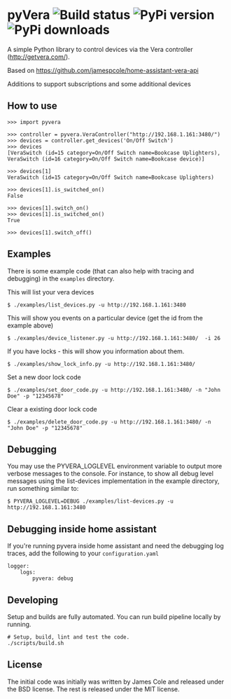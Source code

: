 # pyVera ![Build status](https://github.com/pavoni/pyvera/workflows/Build/badge.svg) ![PyPi version](https://img.shields.io/pypi/v/pyvera) ![PyPi downloads](https://img.shields.io/pypi/dm/pyvera)

A simple Python library to control devices via the Vera controller (http://getvera.com/).

Based on https://github.com/jamespcole/home-assistant-vera-api

Additions to support subscriptions and some additional devices

How to use
----------


    >>> import pyvera

    >>> controller = pyvera.VeraController("http://192.168.1.161:3480/")
    >>> devices = controller.get_devices('On/Off Switch')
    >>> devices
    [VeraSwitch (id=15 category=On/Off Switch name=Bookcase Uplighters), VeraSwitch (id=16 category=On/Off Switch name=Bookcase device)]

    >>> devices[1]
    VeraSwitch (id=15 category=On/Off Switch name=Bookcase Uplighters)

    >>> devices[1].is_switched_on()
    False

    >>> devices[1].switch_on()
    >>> devices[1].is_switched_on()
    True

    >>> devices[1].switch_off()


Examples
-------

There is some example code (that can also help with tracing and debugging) in the `examples` directory.

This will list your vera devices
~~~~
$ ./examples/list_devices.py -u http://192.168.1.161:3480
~~~~

This will show you events on a particular device (get the id from the example above)
~~~~
$ ./examples/device_listener.py -u http://192.168.1.161:3480/  -i 26
~~~~

If you have locks - this will show you information about them.
~~~~
$ ./examples/show_lock_info.py -u http://192.168.1.161:3480/
~~~~

Set a new door lock code
~~~~
$ ./examples/set_door_code.py -u http://192.168.1.161:3480/ -n "John Doe" -p "12345678"
~~~~

Clear a existing door lock code
~~~~
$ ./examples/delete_door_code.py -u http://192.168.1.161:3480/ -n "John Doe" -p "12345678"
~~~~

Debugging
-------
You may use the PYVERA_LOGLEVEL environment variable to output more verbose messages to the console.  For instance, to show all debug level messages using the list-devices implementation in the example directory, run something similar to:
~~~~
$ PYVERA_LOGLEVEL=DEBUG ./examples/list-devices.py -u http://192.168.1.161:3480
~~~~

Debugging inside home assistant
-------
If you're running pyvera inside home assistant and need the debugging log traces, add the following to your `configuration.yaml`


~~~~
logger:
    logs:
        pyvera: debug
~~~~

Developing
-------
Setup and builds are fully automated. You can run build pipeline locally by running.
~~~~
# Setup, build, lint and test the code.
./scripts/build.sh
~~~~

License
-------
The initial code was initially was written by James Cole and released under the BSD license. The rest is released under the MIT license.

